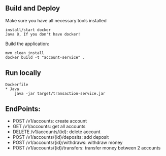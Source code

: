 


Build and Deploy
----------------------

Make sure you have all necessary tools installed

    install/start docker
    Java 8, If you don't have docker!
    
Build the application:

    mvn clean install
    docker build -t "account-service" .
     
Run locally
----------------------

    Dockerfile
    * Java
        java -jar target/transaction-service.jar 


EndPoints:
----------
*    POST   /v1/accounts: create account
*    GET    /v1/accounts: get all accounts
*   DELETE /v1/accounts/{id}: delete account
*    POST   /v1/accounts/{id}/deposits: add deposit
*    POST   /v1/accounts/{id}/withdraws: withdraw money
*    POST   /v1/accounts/{id}/transfers: transfer money between 2 accounts

